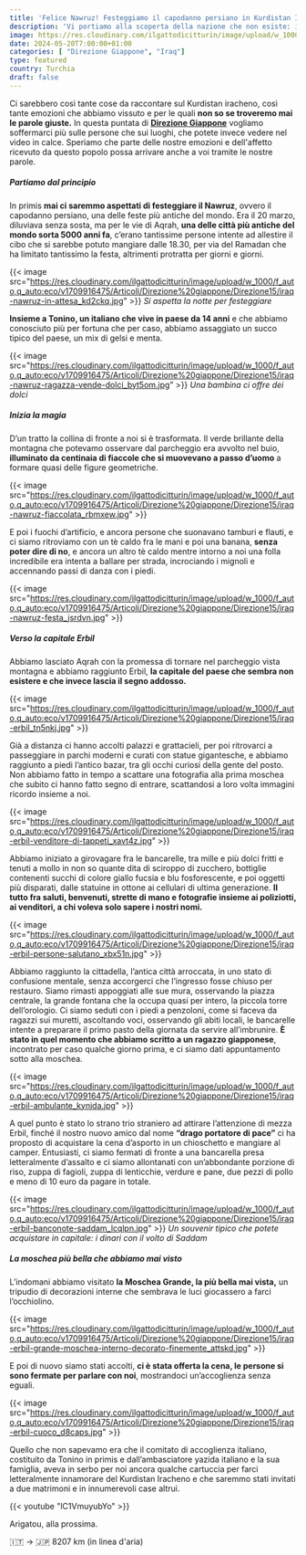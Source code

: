```yaml
---
title: 'Felice Nawruz! Festeggiamo il capodanno persiano in Kurdistan Iracheno'
description: 'Vi portiamo alla scoperta della nazione che non esiste: il kurdistan Iracheno'
image: https://res.cloudinary.com/ilgattodicitturin/image/upload/w_1000/f_auto,q_auto:eco/v1713011125/Articoli/Direzione%20giappone/Direzione15/iraq-nawruz-fiaccolata-sotto-la-pioggia_lqdoig.jpg
date: 2024-05-20T7:00:00+01:00
categories: [ "Direzione Giappone", "Iraq"]
type: featured  
country: Turchia 
draft: false
---
```


Ci sarebbero così tante cose da raccontare sul Kurdistan iracheno, così tante emozioni che abbiamo vissuto e per le quali **non so se troveremo mai le parole giuste.** In questa puntata di **[Direzione Giappone](/categories/direzione-giappone)** vogliamo soffermarci più sulle persone che sui luoghi, che potete invece vedere nel video in calce. Speriamo che parte delle nostre emozioni e dell'affetto ricevuto da questo popolo possa arrivare anche a voi tramite le nostre parole.

##### Partiamo dal principio

In primis **mai ci saremmo aspettati di festeggiare il Nawruz**, ovvero il capodanno persiano, una delle feste più antiche del mondo. Era il 20 marzo, diluviava senza sosta, ma per le vie di Aqrah, **una delle città più antiche del mondo sorta 5000 anni fa**, c’erano tantissime persone intente ad allestire il cibo che si sarebbe potuto mangiare dalle 18.30, per via del Ramadan che ha limitato tantissimo la festa, altrimenti protratta per giorni e giorni.

{{< image src="https://res.cloudinary.com/ilgattodicitturin/image/upload/w_1000/f_auto,q_auto:eco/v1709916475/Articoli/Direzione%20giappone/Direzione15/iraq-nawruz-in-attesa_kd2ckq.jpg" >}} 
_Si aspetta la notte per festeggiare_

**Insieme a Tonino, un italiano che vive in paese da 14 anni** e che abbiamo conosciuto più per fortuna che per caso, abbiamo assaggiato un succo tipico del paese, un mix di gelsi e menta. 

{{< image src="https://res.cloudinary.com/ilgattodicitturin/image/upload/w_1000/f_auto,q_auto:eco/v1709916475/Articoli/Direzione%20giappone/Direzione15/iraq-nawruz-ragazza-vende-dolci_byt5om.jpg" >}} 
_Una bambina ci offre dei dolci_

##### Inizia la magia

D’un tratto la collina di fronte a noi si è trasformata. Il verde brillante della montagna che potevamo osservare dal parcheggio era avvolto nel buio, **illuminato da centinaia di fiaccole che si muovevano a passo d’uomo** a formare quasi delle figure geometriche. 

{{< image src="https://res.cloudinary.com/ilgattodicitturin/image/upload/w_1000/f_auto,q_auto:eco/v1709916475/Articoli/Direzione%20giappone/Direzione15/iraq-nawruz-fiaccolata_rbmxew.jpg" >}} 

E poi i fuochi d’artificio, e ancora persone che suonavano tamburi e flauti, e ci siamo ritroviamo con un tè caldo fra le mani e poi una banana, **senza poter dire di no**, e ancora un altro tè caldo mentre intorno a noi una folla incredibile era intenta a ballare per strada, incrociando i mignoli e accennando passi di danza con i piedi. 

{{< image src="https://res.cloudinary.com/ilgattodicitturin/image/upload/w_1000/f_auto,q_auto:eco/v1709916475/Articoli/Direzione%20giappone/Direzione15/iraq-nawruz-festa_jsrdvn.jpg" >}} 

##### Verso la capitale Erbil

Abbiamo lasciato Aqrah con la promessa di tornare nel parcheggio vista montagna e abbiamo raggiunto Erbil, **la capitale del paese che sembra non esistere e che invece lascia il segno addosso.**

{{< image src="https://res.cloudinary.com/ilgattodicitturin/image/upload/w_1000/f_auto,q_auto:eco/v1709916475/Articoli/Direzione%20giappone/Direzione15/iraq-erbil_tn5nkj.jpg" >}} 

Già a distanza ci hanno accolti palazzi e grattacieli, per poi ritrovarci a passeggiare in parchi moderni e curati con statue gigantesche, e abbiamo raggiunto a piedi l’antico bazar, tra gli occhi curiosi della gente del posto. 
Non abbiamo fatto in tempo a scattare una fotografia alla prima moschea che subito ci hanno fatto segno di entrare, scattandosi a loro volta immagini ricordo insieme a noi.

{{< image src="https://res.cloudinary.com/ilgattodicitturin/image/upload/w_1000/f_auto,q_auto:eco/v1709916475/Articoli/Direzione%20giappone/Direzione15/iraq-erbil-venditore-di-tappeti_xavt4z.jpg" >}} 

Abbiamo iniziato a girovagare fra le bancarelle, tra mille e più dolci fritti e tenuti a mollo in non so quante dita di sciroppo di zucchero, bottiglie contenenti succhi di colore giallo fucsia e blu fosforescente, e poi oggetti più disparati, dalle statuine in ottone ai cellulari di ultima generazione. 
**Il tutto fra saluti, benvenuti, strette di mano e fotografie insieme ai poliziotti, ai venditori, a chi voleva solo sapere i nostri nomi.**

{{< image src="https://res.cloudinary.com/ilgattodicitturin/image/upload/w_1000/f_auto,q_auto:eco/v1709916475/Articoli/Direzione%20giappone/Direzione15/iraq-erbil-persone-salutano_xbx51n.jpg" >}} 

Abbiamo raggiunto la cittadella, l’antica città arroccata, in uno stato di confusione mentale, senza accorgerci che l’ingresso fosse chiuso per restauro. Siamo rimasti appoggiati alle sue mura, osservando la piazza centrale, la grande fontana che la occupa quasi per intero, la piccola torre dell’orologio.
Ci siamo seduti con i piedi a penzoloni, come si faceva da ragazzi sui muretti, ascoltando voci, osservando gli abiti locali, le bancarelle intente a preparare il primo pasto della giornata da servire all’imbrunire. **È stato in quel momento che abbiamo scritto a un ragazzo giapponese**, incontrato per caso qualche giorno prima, e ci siamo dati appuntamento sotto alla moschea. 

{{< image src="https://res.cloudinary.com/ilgattodicitturin/image/upload/w_1000/f_auto,q_auto:eco/v1709916475/Articoli/Direzione%20giappone/Direzione15/iraq-erbil-ambulante_kynjda.jpg" >}} 

A quel punto è stato lo strano trio straniero ad attirare l’attenzione di mezza Erbil, finché il nostro nuovo amico dal nome **“drago portatore di pace”** ci ha proposto di acquistare la cena d’asporto in un chioschetto e mangiare al camper. Entusiasti, ci siamo fermati di fronte a una bancarella presa letteralmente d’assalto e ci siamo allontanati con un’abbondante porzione di riso, zuppa di fagioli, zuppa di lenticchie, verdure e pane, due pezzi di pollo e meno di 10 euro da pagare in totale. 

{{< image src="https://res.cloudinary.com/ilgattodicitturin/image/upload/w_1000/f_auto,q_auto:eco/v1709916475/Articoli/Direzione%20giappone/Direzione15/iraq-erbil-banconote-saddam_lcqlpn.jpg" >}} 
_Un souvenir tipico che potete acquistare in capitale: i dinari con il volto di Saddam_

##### La moschea più bella che abbiamo mai visto

L’indomani abbiamo visitato **la Moschea Grande, la più bella mai vista,** un tripudio di decorazioni interne che sembrava le luci giocassero a farci l’occhiolino. 

{{< image src="https://res.cloudinary.com/ilgattodicitturin/image/upload/w_1000/f_auto,q_auto:eco/v1709916475/Articoli/Direzione%20giappone/Direzione15/iraq-erbil-grande-moschea-interno-decorato-finemente_attskd.jpg" >}} 

E poi di nuovo siamo stati accolti, **ci è stata offerta la cena, le persone si sono fermate per parlare con noi**, mostrandoci un’accoglienza senza eguali. 

{{< image src="https://res.cloudinary.com/ilgattodicitturin/image/upload/w_1000/f_auto,q_auto:eco/v1709916475/Articoli/Direzione%20giappone/Direzione15/iraq-erbil-cuoco_d8caps.jpg" >}} 

Quello che non sapevamo era che il comitato di accoglienza italiano, costituito da Tonino in primis e dall’ambasciatore yazida italiano e la sua famiglia, aveva in serbo per noi ancora qualche cartuccia per farci letteralmente innamorare del Kurdistan Iracheno e che saremmo stati invitati a due matrimoni e in innumerevoli case altrui. 

{{< youtube "lC1VmuyubYo" >}}

Arigatou, alla prossima.

🇮🇹 → 🇯🇵 8207 km (in linea d'aria)
